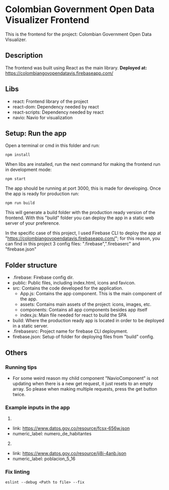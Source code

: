 # Colombian Government Open Data Visualizer Frontend

This is the frontend for the project: Colombian Government Open Data Visualizer.

## Description

The frontend was built using React as the main library.
**Deployed at:** https://colombiangovopendatavis.firebaseapp.com/

## Libs

- react: Frontend library of the project
- react-dom: Dependency needed by react
- react-scripts: Dependency needed by react
- navio: Navio for visualization

## Setup: Run the app

Open a terminal or cmd in this folder and run:

```
npm install
```

When libs are installed, run the next command for making the frontend run in development mode:

```
npm start
```

The app should be running at port 3000, this is made for developing. Once the app is ready for production run:

```
npm run build
```

This will generate a build folder with the production ready version of the frontend. With this "build" folder you can deploy the app in a static web server of your preference.

In the specific case of this project, I used Firebase CLI to deploy the app at "https://colombiangovopendatavis.firebaseapp.com/"; for this reason, you can find in this project 3 config files: ".firebase",".firebaserc" and "firebase.json"

## Folder structure

- .firebase: Firebase config dir.
- public: Public files, including index.html, icons and favicon.
- src: Contains the code developed for the application.
  - App.js: Contains the app component. This is the main component of the app.
  - assets: Contains main assets of the project: icons, images, etc.
  - components: Contains all app components besides app itself
  - index.js: Main file needed for react to build the SPA
- build: Where the production ready app is located in order to be deployed in a static server.
- .firebasesrc: Project name for firebase CLI deployment.
- firebase.json: Setup of folder for deploying files from "build" config.

## Others

### Running tips

- For some weird reason my child component "NavioComponent" is not updating when there is a new get request, it just resets to an empty array. So please when making multiple requests, press the get button twice.

### Example inputs in the app

1.

- link: https://www.datos.gov.co/resource/fcsx-656w.json
- numeric_label: numero_de_habitantes

2.

- link: https://www.datos.gov.co/resource/ji8i-4anb.json
- numeric_label: poblacion_5_16

### Fix linting

```
eslint --debug <Path to file> --fix
```
